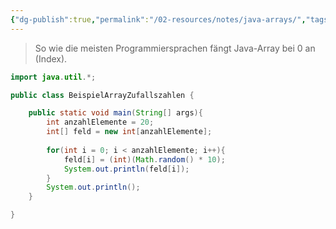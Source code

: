 ```yaml
---
{"dg-publish":true,"permalink":"/02-resources/notes/java-arrays/","tags":["code/java/array"],"noteIcon":"","updated":"2024-08-16T19:15:59.933+02:00"}
---
```


> So wie die meisten Programmiersprachen fängt Java-Array bei 0 an (Index).

```java
import java.util.*;

public class BeispielArrayZufallszahlen {

	public static void main(String[] args){
		int anzahlElemente = 20;
		int[] feld = new int[anzahlElemente];
		
		for(int i = 0; i < anzahlElemente; i++){
			feld[i] = (int)(Math.random() * 10);
			System.out.println(feld[i]);
		}
		System.out.println();
	}

}
```